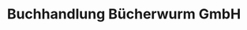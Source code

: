 ---
title: "Buchhandlung Bücherwurm GmbH"
url: /regensburg/buchhandlung-buecherwurm-gmbh/
shop: Bücher
---